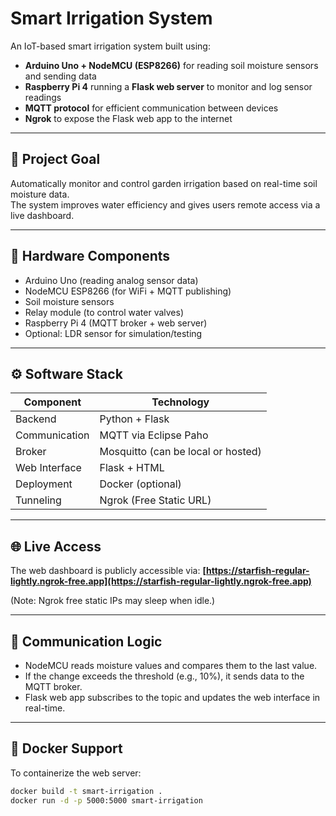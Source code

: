 # Smart Irrigation System

An IoT-based smart irrigation system built using:

- **Arduino Uno + NodeMCU (ESP8266)** for reading soil moisture sensors and sending data
- **Raspberry Pi 4** running a **Flask web server** to monitor and log sensor readings
- **MQTT protocol** for efficient communication between devices
- **Ngrok** to expose the Flask web app to the internet

---

## 🌱 Project Goal

Automatically monitor and control garden irrigation based on real-time soil moisture data.  
The system improves water efficiency and gives users remote access via a live dashboard.

---

## 🔧 Hardware Components

- Arduino Uno (reading analog sensor data)
- NodeMCU ESP8266 (for WiFi + MQTT publishing)
- Soil moisture sensors
- Relay module (to control water valves)
- Raspberry Pi 4 (MQTT broker + web server)
- Optional: LDR sensor for simulation/testing

---

## ⚙️ Software Stack

| Component | Technology |
|----------|------------|
| Backend | Python + Flask |
| Communication | MQTT via Eclipse Paho |
| Broker | Mosquitto (can be local or hosted) |
| Web Interface | Flask + HTML |
| Deployment | Docker (optional) |
| Tunneling | Ngrok (Free Static URL) |

---

## 🌐 Live Access

The web dashboard is publicly accessible via:
**[https://starfish-regular-lightly.ngrok-free.app](https://starfish-regular-lightly.ngrok-free.app)**

(Note: Ngrok free static IPs may sleep when idle.)

---

## 📡 Communication Logic

- NodeMCU reads moisture values and compares them to the last value.
- If the change exceeds the threshold (e.g., 10%), it sends data to the MQTT broker.
- Flask web app subscribes to the topic and updates the web interface in real-time.

---

## 🐳 Docker Support

To containerize the web server:

```bash
docker build -t smart-irrigation .
docker run -d -p 5000:5000 smart-irrigation